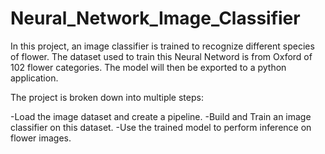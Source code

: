 # Neural_Network_Image_Classifier

In this project, an image classifier is trained to recognize different species of flower. The dataset used to train 
this Neural Netword is from Oxford of 102 flower categories. The model will then be exported to a python application. 

The project is broken down into multiple steps:

-Load the image dataset and create a pipeline.
-Build and Train an image classifier on this dataset.
-Use the trained model to perform inference on flower images.
